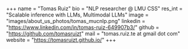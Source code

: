 +++ 
name = "Tomas Ruiz"
bio = "NLP researcher @ LMU CSS"
res_int = "Scalable inference with LLMs, Multimodal LLMs"
image = "images/about_us_photos/tomas_mucnlp.png"
linkedin = "https://www.linkedin.com/in/tomas-ruiz-649907b3/"
github = "https://github.com/tomasruizt"
mail = "tomas.ruiz.te at gmail dot com"
website = "https://tomasruizt.github.io/"
+++
